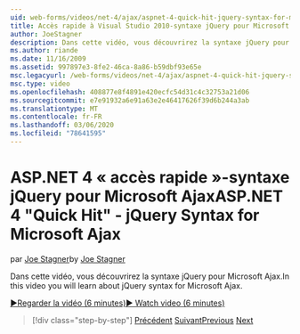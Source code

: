 ```yaml
---
uid: web-forms/videos/net-4/ajax/aspnet-4-quick-hit-jquery-syntax-for-microsoft-ajax
title: Accès rapide à Visual Studio 2010-syntaxe jQuery pour Microsoft Ajax | Microsoft Docs
author: JoeStagner
description: Dans cette vidéo, vous découvrirez la syntaxe jQuery pour Microsoft Ajax.
ms.author: riande
ms.date: 11/16/2009
ms.assetid: 997897e3-8fe2-46ca-8a86-b59dbf93e65e
msc.legacyurl: /web-forms/videos/net-4/ajax/aspnet-4-quick-hit-jquery-syntax-for-microsoft-ajax
msc.type: video
ms.openlocfilehash: 408877e8f4891e420ecfc54d31c4c32753a21d06
ms.sourcegitcommit: e7e91932a6e91a63e2e46417626f39d6b244a3ab
ms.translationtype: MT
ms.contentlocale: fr-FR
ms.lasthandoff: 03/06/2020
ms.locfileid: "78641595"
---
```

# <a name="aspnet-4-quick-hit---jquery-syntax-for-microsoft-ajax"></a><span data-ttu-id="14478-103">ASP.NET 4 « accès rapide »-syntaxe jQuery pour Microsoft Ajax</span><span class="sxs-lookup"><span data-stu-id="14478-103">ASP.NET 4 "Quick Hit" - jQuery Syntax for Microsoft Ajax</span></span>

<span data-ttu-id="14478-104">par [Joe Stagner](https://github.com/JoeStagner)</span><span class="sxs-lookup"><span data-stu-id="14478-104">by [Joe Stagner](https://github.com/JoeStagner)</span></span>

<span data-ttu-id="14478-105">Dans cette vidéo, vous découvrirez la syntaxe jQuery pour Microsoft Ajax.</span><span class="sxs-lookup"><span data-stu-id="14478-105">In this video you will learn about jQuery syntax for Microsoft Ajax.</span></span> 

[<span data-ttu-id="14478-106">&#9654;Regarder la vidéo (6 minutes)</span><span class="sxs-lookup"><span data-stu-id="14478-106">&#9654; Watch video (6 minutes)</span></span>](https://channel9.msdn.com/Blogs/ASP-NET-Site-Videos/aspnet-4-quick-hit-jquery-syntax-for-microsoft-ajax)

> [!div class="step-by-step"]
> <span data-ttu-id="14478-107">[Précédent](aspnet-4-quick-hit-the-scriptloader.md)
> [Suivant](aspnet-4-quick-hit-ajax-data-templates.md)</span><span class="sxs-lookup"><span data-stu-id="14478-107">[Previous](aspnet-4-quick-hit-the-scriptloader.md)
[Next](aspnet-4-quick-hit-ajax-data-templates.md)</span></span>
